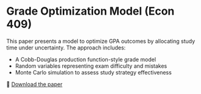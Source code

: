 # Grade Optimization Model (Econ 409)

This paper presents a model to optimize GPA outcomes by allocating study time under uncertainty. The approach includes:

- A Cobb-Douglas production function-style grade model
- Random variables representing exam difficulty and mistakes
- Monte Carlo simulation to assess study strategy effectiveness

📄 [Download the paper](grade-optimization.pdf)
